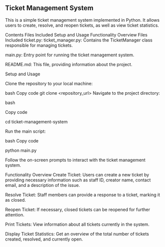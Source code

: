 ## Ticket Management System
This is a simple ticket management system implemented in Python. It allows users to create, resolve, and reopen tickets, as well as view ticket statistics.

Contents
Files Included
Setup and Usage
Functionality Overview
Files Included
ticket.py: 
ticket_manager.py: Contains the TicketManager class responsible for managing tickets.

main.py: Entry point for running the ticket management system.

README.md: This file, providing information about the project.

Setup and Usage

Clone the repository to your local machine:


bash
Copy code
git clone <repository_url>
Navigate to the project directory:

bash

Copy code

cd ticket-management-system

Run the main script:

bash
Copy code

python main.py

Follow the on-screen prompts to interact with the ticket management system.

Functionality Overview
Create Ticket: Users can create a new ticket by providing necessary information such as staff ID, creator name, contact email, and a description of the issue.

Resolve Ticket: Staff members can provide a response to a ticket, marking it as closed.

Reopen Ticket: If necessary, closed tickets can be reopened for further attention.

Print Tickets: View information about all tickets currently in the system.

Display Ticket Statistics: Get an overview of the total number of tickets created, resolved, and currently open.

